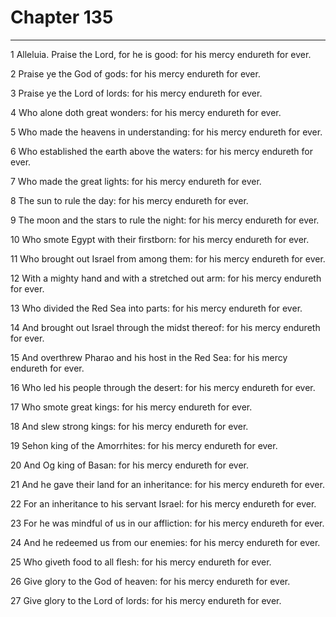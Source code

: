 # Chapter 135

***

1 Alleluia. Praise the Lord, for he is good: for his mercy endureth for ever.

2 Praise ye the God of gods: for his mercy endureth for ever.

3 Praise ye the Lord of lords: for his mercy endureth for ever.

4 Who alone doth great wonders: for his mercy endureth for ever.

5 Who made the heavens in understanding: for his mercy endureth for ever.

6 Who established the earth above the waters: for his mercy endureth for ever.

7 Who made the great lights: for his mercy endureth for ever.

8 The sun to rule the day: for his mercy endureth for ever.

9 The moon and the stars to rule the night: for his mercy endureth for ever.

10 Who smote Egypt with their firstborn: for his mercy endureth for ever.

11 Who brought out Israel from among them: for his mercy endureth for ever.

12 With a mighty hand and with a stretched out arm: for his mercy endureth for ever.

13 Who divided the Red Sea into parts: for his mercy endureth for ever.

14 And brought out Israel through the midst thereof: for his mercy endureth for ever.

15 And overthrew Pharao and his host in the Red Sea: for his mercy endureth for ever.

16 Who led his people through the desert: for his mercy endureth for ever.

17 Who smote great kings: for his mercy endureth for ever.

18 And slew strong kings: for his mercy endureth for ever.

19 Sehon king of the Amorrhites: for his mercy endureth for ever.

20 And Og king of Basan: for his mercy endureth for ever.

21 And he gave their land for an inheritance: for his mercy endureth for ever.

22 For an inheritance to his servant Israel: for his mercy endureth for ever.

23 For he was mindful of us in our affliction: for his mercy endureth for ever.

24 And he redeemed us from our enemies: for his mercy endureth for ever.

25 Who giveth food to all flesh: for his mercy endureth for ever.

26 Give glory to the God of heaven: for his mercy endureth for ever.

27 Give glory to the Lord of lords: for his mercy endureth for ever.

